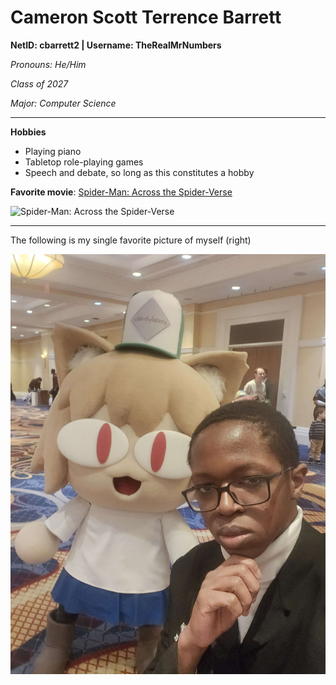 # Cameron Scott Terrence Barrett
**NetID: cbarrett2 | Username: TheRealMrNumbers**

*Pronouns: He/Him*

*Class of 2027*

*Major: Computer Science*

---

**Hobbies**

- Playing piano
- Tabletop role-playing games
- Speech and debate, so long as this constitutes a hobby

**Favorite movie**: [Spider-Man: Across the Spider-Verse](https://www.imdb.com/title/tt9362722/)

![Spider-Man: Across the Spider-Verse](https://m.media-amazon.com/images/M/MV5BYzcwMzBkYzAtMjcwYy00N2RhLThjOGUtYmJmZjg5OWY3NTdhXkEyXkFqcGc@._V1_QL75_UX783_.jpg)

---

The following is my single favorite picture of myself (right)

![The creature](20250215_163816.jpg)
